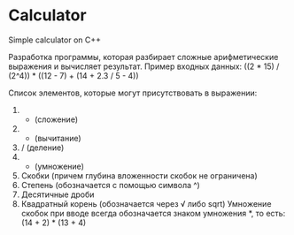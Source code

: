 # Calculator
Simple calculator on C++

Разработка программы, которая разбирает сложные арифметические выражения и вычисляет результат.
Пример входных данных: ((2 * 15) / (2^4)) * ((12 - 7) + (14 + 2.3 / 5 - 4))

Список  элементов, которые могут присутствовать в выражении:
1. + (сложение)
2. - (вычитание)
3. / (деление)
4. * (умножение)
5. Скобки (причем глубина вложенности скобок не ограничена)
6. Степень (обозначается с помощью символа ^)
7. Десятичные дроби
8. Квадратный корень (обозначается через √ либо sqrt)
Умножение скобок при вводе всегда обозначается знаком умножения *, то есть: (14 + 2) * (13 + 4)
